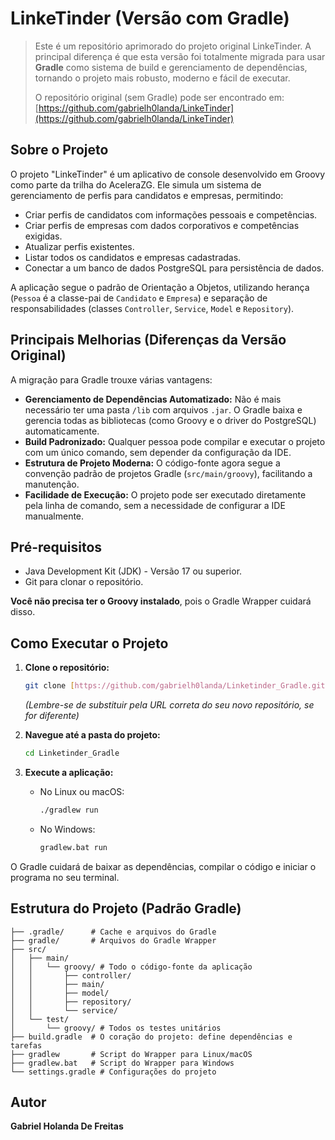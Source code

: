 # LinkeTinder (Versão com Gradle)

> Este é um repositório aprimorado do projeto original LinkeTinder. A principal diferença é que esta versão foi totalmente migrada para usar **Gradle** como sistema de build e gerenciamento de dependências, tornando o projeto mais robusto, moderno e fácil de executar.
>
> O repositório original (sem Gradle) pode ser encontrado em: [https://github.com/gabrielh0landa/LinkeTinder](https://github.com/gabrielh0landa/LinkeTinder)

## Sobre o Projeto

O projeto "LinkeTinder" é um aplicativo de console desenvolvido em Groovy como parte da trilha do AceleraZG. Ele simula um sistema de gerenciamento de perfis para candidatos e empresas, permitindo:

-   Criar perfis de candidatos com informações pessoais e competências.
-   Criar perfis de empresas com dados corporativos e competências exigidas.
-   Atualizar perfis existentes.
-   Listar todos os candidatos e empresas cadastradas.
-   Conectar a um banco de dados PostgreSQL para persistência de dados.

A aplicação segue o padrão de Orientação a Objetos, utilizando herança (`Pessoa` é a classe-pai de `Candidato` e `Empresa`) e separação de responsabilidades (classes `Controller`, `Service`, `Model` e `Repository`).

## Principais Melhorias (Diferenças da Versão Original)

A migração para Gradle trouxe várias vantagens:

-   **Gerenciamento de Dependências Automatizado:** Não é mais necessário ter uma pasta `/lib` com arquivos `.jar`. O Gradle baixa e gerencia todas as bibliotecas (como Groovy e o driver do PostgreSQL) automaticamente.
-   **Build Padronizado:** Qualquer pessoa pode compilar e executar o projeto com um único comando, sem depender da configuração da IDE.
-   **Estrutura de Projeto Moderna:** O código-fonte agora segue a convenção padrão de projetos Gradle (`src/main/groovy`), facilitando a manutenção.
-   **Facilidade de Execução:** O projeto pode ser executado diretamente pela linha de comando, sem a necessidade de configurar a IDE manualmente.

## Pré-requisitos

-   Java Development Kit (JDK) - Versão 17 ou superior.
-   Git para clonar o repositório.

**Você não precisa ter o Groovy instalado**, pois o Gradle Wrapper cuidará disso.

## Como Executar o Projeto

1.  **Clone o repositório:**
    ```bash
    git clone [https://github.com/gabrielh0landa/Linketinder_Gradle.git](https://github.com/gabrielh0landa/Linketinder_Gradle.git)
    ```
    *(Lembre-se de substituir pela URL correta do seu novo repositório, se for diferente)*

2.  **Navegue até a pasta do projeto:**
    ```bash
    cd Linketinder_Gradle
    ```

3.  **Execute a aplicação:**
    - No Linux ou macOS:
      ```bash
      ./gradlew run
      ```
    - No Windows:
      ```bash
      gradlew.bat run
      ```

O Gradle cuidará de baixar as dependências, compilar o código e iniciar o programa no seu terminal.

## Estrutura do Projeto (Padrão Gradle)

```
├── .gradle/      # Cache e arquivos do Gradle
├── gradle/       # Arquivos do Gradle Wrapper
├── src/
│   ├── main/
│   │   └── groovy/ # Todo o código-fonte da aplicação
│   │       ├── controller/
│   │       ├── main/
│   │       ├── model/
│   │       ├── repository/
│   │       └── service/
│   └── test/
│       └── groovy/ # Todos os testes unitários
├── build.gradle  # O coração do projeto: define dependências e tarefas
├── gradlew       # Script do Wrapper para Linux/macOS
├── gradlew.bat   # Script do Wrapper para Windows
└── settings.gradle # Configurações do projeto
```


## Autor

**Gabriel Holanda De Freitas**
